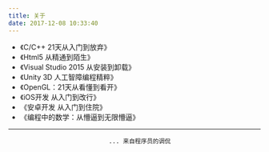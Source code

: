 ```yaml
---
title: 关于
date: 2017-12-08 10:33:40
---
```


- 《C/C++ 21天从入门到放弃》
- 《Html5 从精通到陌生》
- 《Visual Studio 2015 从安装到卸载》
- 《Unity 3D 人工智障编程精粹》
- 《OpenGL：21天从看懂到看开》
- 《iOS开发 从入门到改行》
- 《安卓开发 从入门到住院》
- 《编程中的数学：从懵逼到无限懵逼》

---
                                ... 来自程序员的调侃
